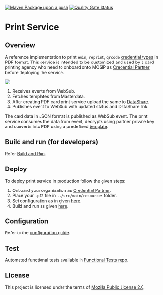 [![Maven Package upon a push](https://github.com/mosip/print/actions/workflows/push-trigger.yml/badge.svg?branch=release-1.3.x)](https://github.com/mosip/print/actions/workflows/push-trigger.yml)
[![Quality Gate Status](https://sonarcloud.io/api/project_badges/measure?branch=release-1.3.x&project=mosip_admin-services&id=mosip_admin-services&metric=alert_status)](https://sonarcloud.io/dashboard?branch=release-1.3.x&id=mosip_admin-services)
# Print Service

## Overview
A reference implementation to print `euin`, `reprint`, `qrcode` [credential types](https://docs.mosip.io/1.2.0/modules/id-repository#credential-types) in PDF format. This service is intended to be customized and used by a card printing agency who need to onboard onto MOSIP as [Credential Partner](https://docs.mosip.io/1.2.0/partners#credential-partner-cp) before deploying the service.  

![](docs/print-service.png)

1. Receives events from WebSub.
2. Fetches templates from Masterdata.
3. After creating PDF card print service upload the same to [DataShare](https://docs.mosip.io/1.2.0/modules/data-share).
4. Publishes event to WebSub with updated status and DataShare link.

The card data in JSON format is published as WebSub event.  The print service consumes the data from event, decrypts using partner private key and converts into PDF using a predefined [template](docs/configuration.md#template).

## Build and run (for developers)
Refer [Build and Run](docs/build-and-run.md).
    
## Deploy
To deploy print service in production follow the given steps:

1. Onboard your organisation as [Credential Partner](https://docs.mosip.io/1.2.0/partners).
2. Place your `.p12` file in `../src/main/resources` folder.
3. Set configuration as in given [here](docs/configuation.md).
4. Build and run as given [here](docs/build-and-run.md).

## Configuration
Refer to the [configuration guide](docs/configuration.md).

## Test
Automated functional tests available in [Functional Tests repo](https://github.com/mosip/mosip-functional-tests).

## License
This project is licensed under the terms of [Mozilla Public License 2.0](LICENSE).
